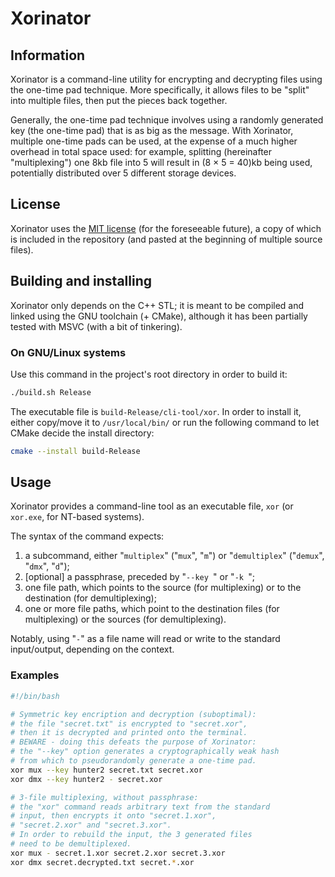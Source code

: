 # Xorinator

## Information

Xorinator is a command-line utility for encrypting and decrypting files using the one-time pad technique. More specifically, it allows files to be "split" into multiple files, then put the pieces back together.

Generally, the one-time pad technique involves using a randomly generated key (the one-time pad) that is as big as the message. With Xorinator, multiple one-time pads can be used, at the expense of a much higher overhead in total space used: for example, splitting (hereinafter "multiplexing") one 8kb file into 5 will result in (8 × 5 = 40)kb being used, potentially distributed over 5 different storage devices.

## License

Xorinator uses the [MIT license](https://mit-license.org/) (for the foreseeable future), a copy of which is included in the repository (and pasted at the beginning of multiple source files).

## Building and installing

Xorinator only depends on the C++ STL; it is meant to be compiled and linked using the GNU toolchain (+ CMake), although it has been partially tested with MSVC (with a bit of tinkering).

### On GNU/Linux systems

Use this command in the project's root directory in order to build it:

```bash
./build.sh Release
```

The executable file is `build-Release/cli-tool/xor`. In order to install it, either copy/move it to `/usr/local/bin/` or run the following command to let CMake decide the install directory:

```bash
cmake --install build-Release
```

## Usage

Xorinator provides a command-line tool as an executable file, `xor` (or `xor.exe`, for NT-based systems).

The syntax of the command expects:

1. a subcommand, either "`multiplex`" ("`mux`", "`m`") or "`demultiplex`" ("`demux`", "`dmx`", "`d`");
2. [optional] a passphrase, preceded by "`--key `" or "`-k `";
3. one file path, which points to the source (for multiplexing) or to the destination (for demultiplexing);
4. one or more file paths, which point to the destination files (for multiplexing) or the sources (for demultiplexing).

Notably, using "`-`" as a file name will read or write to the standard input/output, depending on the context.

### Examples

```bash
#!/bin/bash

# Symmetric key encription and decryption (suboptimal):
# the file "secret.txt" is encrypted to "secret.xor",
# then it is decrypted and printed onto the terminal.
# BEWARE - doing this defeats the purpose of Xorinator:
# the "--key" option generates a cryptographically weak hash
# from which to pseudorandomly generate a one-time pad.
xor mux --key hunter2 secret.txt secret.xor
xor dmx --key hunter2 - secret.xor

# 3-file multiplexing, without passphrase:
# the "xor" command reads arbitrary text from the standard
# input, then encrypts it onto "secret.1.xor",
# "secret.2.xor" and "secret.3.xor".
# In order to rebuild the input, the 3 generated files
# need to be demultiplexed.
xor mux - secret.1.xor secret.2.xor secret.3.xor
xor dmx secret.decrypted.txt secret.*.xor
```
